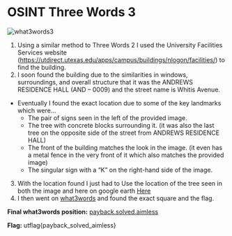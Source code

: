# OSINT Three Words 3
![what3words3](https://github.com/user-attachments/assets/5388c5f7-e7a1-472d-a867-55284fe50a09)
1. Using a similar method to Three Words 2 I used the University Facilities Services website (https://utdirect.utexas.edu/apps/campus/buildings/nlogon/facilities/) to find the building.
2. I soon found the building due to the similarities in windows, surroundings, and overall structure that it was the ANDREWS RESIDENCE HALL (AND – 0009) and the street name is Whitis Avenue.
+ Eventually I found the exact location due to some of the key landmarks which were…
    + The pair of signs seen in the left of the provided image.
    + The tree with concrete blocks surrounding it. (it was also the last tree on the opposite side of    the street from ANDREWS RESIDENCE HALL)
    + The front of the building matches the look in the image. (it even has a metal fence in the very    front of it which also matches the provided image)
    + The singular sign with a “K” on the right-hand side of the image.
3. With the location found I just had to Use the location of the tree seen in both the image and here on google earth [Here](https://earth.google.com/web/search/andrews+residence+building/@30.2878476,-97.74043828,185.14955139a,0d,67.51191976y,51.16392346h,92.65649941t,0r/data=CokBGlsSVQolMHg4NjQ0YjUwODRhOWEyYzVmOjB4MmI2YWM0NDEyMDkzZDcwZBkM1YM4xUk-QCG0AG2rWW9YwCoaYW5kcmV3cyByZXNpZGVuY2UgYnVpbGRpbmcYASABIiYKJAke8mavD0o-QBHVBWcv3Uc-QBlurG1eAG9YwCH-3gmCfG9YwEICCAEiGgoWZ2p0VGR4UWU0MW9XbWwzWFlfQkhEURACQgIIAEoNCP___________wEQAA)
4. I then went on [what3words](what3words.com) and found the exact square and the flag.

**Final what3words position:** [payback.solved.aimless](https://what3words.com/payback.solved.aimless)

**Flag:** utflag{payback_solved_aimless}
